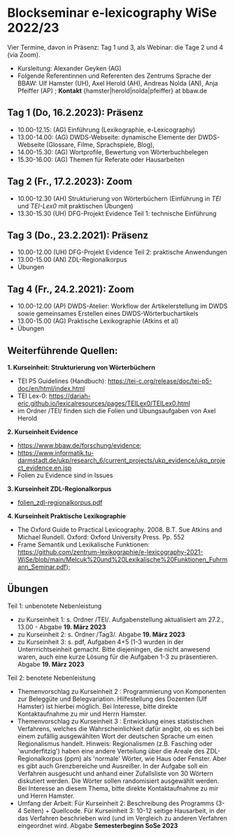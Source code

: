 
#  Blockseminar e-lexicography WiSe 2022/23

Vier Termine, davon in Präsenz: Tag 1 und 3, als Webinar: die Tage 2 und 4 (via Zoom).
* Kursleitung: Alexander Geyken (AG)
* Folgende Referentinnen und Referenten des Zentrums Sprache der BBAW: Ulf Hamster (UH), Axel Herold (AH), Andreas Nolda (AN), Anja Pfeiffer (AP) ; **Kontakt** {hamster|herold|nolda|pfeiffer} at bbaw.de


## Tag 1 (Do, 16.2.2023): Präsenz
* 10.00-12.15: (AG) Einführung (Lexikographie, e-Lexicography)
* 13.00-14.00: (AG) DWDS-Webseite: dynamische Elemente der DWDS-Webseite (Glossare, Filme, Sprachspiele, Blog), 
* 14.00-15.30: (AG) Wortprofile, Bewertung von Wörterbuchbelegen  
* 15.30-16.00: (AG) Themen für Referate oder Hausarbeiten

## Tag 2 (Fr., 17.2.2023): Zoom
* 10.00-12.30  (AH) Strukturierung von Wörterbüchern (Einführung in *TEI* und *TEI-Lex0* mit praktischen Übungen)
* 13.30-15.30  (UH) DFG-Projekt Evidence Teil 1: technische Einführung 

## Tag 3 (Do., 23.2.2021): Präsenz
* 10.00-12.00  (UH) DFG-Projekt Evidence Teil 2: praktische Anwendungen 
* 13.00-15.00  (AN) ZDL-Regionalkorpus 
* Übungen

## Tag 4 (Fr., 24.2.2021): Zoom
* 10.00-12.00 (AP) DWDS-Atelier: Workflow der Artikelerstellung im DWDS sowie gemeinsames Erstellen eines DWDS-Wörterbuchartikels
* 13.00-15.00 (AG) Praktische Lexikographie (Atkins et al)
* Übungen

## Weiterführende Quellen:

**1. Kurseinheit: Strukturierung von Wörterbüchern**
- TEI P5 Guidelines (Handbuch): https://tei-c.org/release/doc/tei-p5-doc/en/html/index.html
- TEI Lex-0: https://dariah-eric.github.io/lexicalresources/pages/TEILex0/TEILex0.html
- im Ordner /TEI/ finden sich die Folien und Übungsaufgaben von Axel Herold

**2. Kurseinheit Evidence**
- https://www.bbaw.de/forschung/evidence; 
- https://www.informatik.tu-darmstadt.de/ukp/research_6/current_projects/ukp_evidence/ukp_project_evidence.en.jsp
- Folien zu Evidence sind in Issues

**3. Kurseinheit ZDL-Regionalkorpus**
- [folien_zdl-regionalkorpus.pdf](https://github.com/zentrum-lexikographie/elexicography-WiSe2023/files/10812465/folien_zdl-regionalkorpus.pdf)

**4. Kurseinheit Praktische Lexikographie**
- The Oxford Guide to Practical Lexicography. 2008. B.T. Sue Atkins and Michael Rundell. Oxford: Oxford University Press. Pp. 552
-  Frame Semantik und Lexikalische Funktionen: https://github.com/zentrum-lexikographie/e-lexicography-2021-WiSe/blob/main/Melcuk%20und%20Lexikalische%20Funktionen_Fuhrmann_Seminar.pdf);

## Übungen
Teil 1: unbenotete Nebenleistung
- zu Kurseinheit 1: s. Ordner /TEI/. Aufgabenstellung aktualisiert am 27.2., 13.00 - Abgabe **19. März 2023**
- zu Kurseinheit 2: s. Ordner /Tag3/. Abgabe **19. März 2023**
- zu Kurseinheit 3: s. pdf, Aufgaben 4+5 (1-3 wurden in der Unterrrichtseinheit gemacht. Bitte diejeningen, die nicht anwesend waren, auch eine kurze Lösung für die Aufgaben 1-3 zu präsentieren. Abgabe **19. März 2023**

Teil 2: benotete Nebenleistung
- Themenvorschlag zu Kurseinheit 2 : Programmierung von Komponenten zur Beleggüte und Belegvariation. Hilfestellung des Dozenten (Ulf Hamster) ist hierbei möglich. Bei Interesse, bitte direkte Kontaktaufnahme zu mir und Herrn Hamster. 
- Themenvorschlag zu Kurseinheit 3 : Entwicklung eines statistischen Verfahrens, welches die Wahrscheinlichkeit dafür angibt, ob es sich bei einem zufällig ausgewählten Wort der deutschen Sprache um einen Regionalismus handelt. Hinweis: Regionalismen (z.B. Fasching oder 'wunderfitzig') haben eine andere Verteilung über die Areale des ZDL-Regionalkorpus (ppm) als 'normale' Wörter, wie Haus oder Fenster. Aber es gibt auch Grenzbereiche und Ausreißer. In der Aufgabe soll ein Verfahren ausgesucht und anhand einer Zufallsliste von 30 Wörtern diskutiert werden. Die Wörter sollen randomisiert ausgewählt werden. Bei Interesse an diesem Thema, bitte direkte Kontaktaufnahme zu mir und Herrn Hamster.   
- Umfang der Arbeit: Für Kurseinheit 2: Beschreibung des Programms (3-4 Seiten) + Quellcode. Für Kurseinheit 3: 10-12 seitige Hausarbeit, in der das Verfahren beschrieben wird (und im Vergleich zu anderen Verfahren eingeordnet wird. 
Abgabe **Semesterbeginn SoSe 2023**


